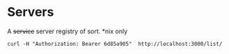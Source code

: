 # Servers
A ~~service~~ server registry of sort. 
*nix only


```
curl -H "Authorization: Bearer 6d85a905"  http://localhost:3000/list/
```
